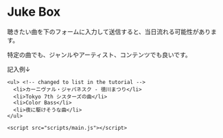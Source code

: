 <!DOCTYPE html>
<html>
  <head>
    <link href="styles/style.css" rel="stylesheet">
    <meta charset="utf-8">
    <title>楽曲リクエスト</title>
  </head>
  <body>
    <h1>Juke Box</h1>
    <p>聴きたい曲を下のフォームに入力して送信すると、当日流れる可能性があります。</p>
    <p>特定の曲でも、ジャンルやアーティスト、コンテンツでも良いです。</p>
    <p>記入例↓</p>

    <ul> <!-- changed to list in the tutorial -->
      <li>カーニヴァル・ジャパネスク - 徳川まつり</li>
      <li>Tokyo 7th シスターズの曲</li>
      <li>Color Bass</li>
      <li>夜に駆けそうな曲</li>
    </ul>

    <script src="scripts/main.js"></script>
  </body>
</html> 
